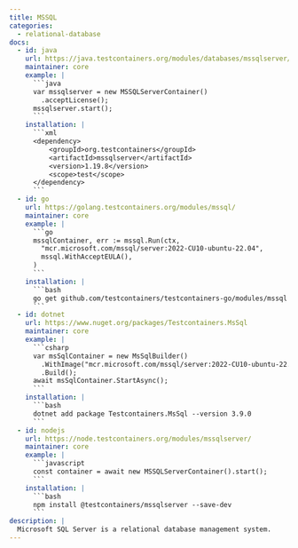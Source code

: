 ```yaml
---
title: MSSQL
categories:
  - relational-database
docs:
  - id: java
    url: https://java.testcontainers.org/modules/databases/mssqlserver/
    maintainer: core
    example: |
      ```java
      var mssqlserver = new MSSQLServerContainer()
        .acceptLicense();
      mssqlserver.start();
      ```
    installation: |
      ```xml
      <dependency>
          <groupId>org.testcontainers</groupId>
          <artifactId>mssqlserver</artifactId>
          <version>1.19.8</version>
          <scope>test</scope>
      </dependency>
      ```
  - id: go
    url: https://golang.testcontainers.org/modules/mssql/
    maintainer: core
    example: |
      ```go
      mssqlContainer, err := mssql.Run(ctx,
        "mcr.microsoft.com/mssql/server:2022-CU10-ubuntu-22.04",
        mssql.WithAcceptEULA(),
      )
      ```
    installation: |
      ```bash
      go get github.com/testcontainers/testcontainers-go/modules/mssql
      ```
  - id: dotnet
    url: https://www.nuget.org/packages/Testcontainers.MsSql
    maintainer: core
    example: |
      ```csharp
      var msSqlContainer = new MsSqlBuilder()
        .WithImage("mcr.microsoft.com/mssql/server:2022-CU10-ubuntu-22.04")
        .Build();
      await msSqlContainer.StartAsync();
      ```
    installation: |
      ```bash
      dotnet add package Testcontainers.MsSql --version 3.9.0
      ```
  - id: nodejs
    url: https://node.testcontainers.org/modules/mssqlserver/
    maintainer: core
    example: |
      ```javascript
      const container = await new MSSQLServerContainer().start();
      ```
    installation: |
      ```bash
      npm install @testcontainers/mssqlserver --save-dev
      ```
description: |
  Microsoft SQL Server is a relational database management system.
---
```

